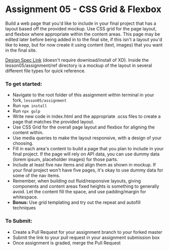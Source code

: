 # Assignment 05 - CSS Grid & Flexbox

Build a web page that you'd like to include in your final project that has a layout based off the provided mockup. Use CSS grid for the page layout, and flexbox where appropriate within the content areas. This page may be edited later before being added in to the final site, if this isn't a layout you'd like to keep, but for now create it using content (text, images) that you want in the final site.

[Design Spec Link](https://xd.adobe.com/spec/8117a5c5-ebde-471d-7eb0-c67b3578aeba-f726/) (doesn't require download/install of XD). Inside the lesson05/assignment/ref directory is a mockup of the layout in several different file types for quick reference.

### To get started:
-   Navigate to the root folder of this assignment within terminal in your fork, `lesson05/assignment`
-   Run `npm install`
-   Run `npx gulp`
-   Write new code in index.html and the appropriate .scss files to create a page that matches the provided layout.
-   Use CSS Grid for the overall page layout and flexbox for aligning the content within.
- Use media queries to make the layout responsive, with a design of your choosing.
- 	Fill in each area's content to build a page that you plan to include in your final project. If the page will rely on API data, you can use dummy data (lorem ipsum, placeholder images) for those parts.
-   Include at least five nav items and align them as shown in mockup. If your final project won't have five pages, it's okay to use dummy data for some of the nav items.
-   Remember, when building out fluid/responsive layouts, giving components and content areas fixed heights is something to generally avoid. Let the content fill the space, and use padding/margin for whitespace.
- 	**Bonus:**  Use grid templating and try out the repeat and autofill techniques

### To Submit:
- Create a Pull Request for your assignment branch to your forked master
- Submit the link to your pull request in your assignment submission box
- Once assignment is graded, merge the Pull Request
